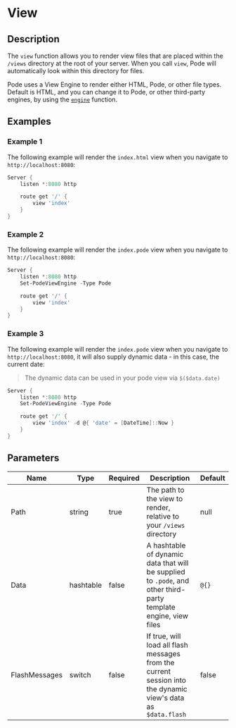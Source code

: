 # View

## Description

The `view` function allows you to render view files that are placed within the `/views` directory at the root of your server. When you call `view`, Pode will automatically look within this directory for files.

Pode uses a View Engine to render either HTML, Pode, or other file types. Default is HTML, and you can change it to Pode, or other third-party engines, by using the [`engine`](../../Core/Engine) function.

## Examples

### Example 1

The following example will render the `index.html` view when you navigate to `http://localhost:8080`:

```powershell
Server {
    listen *:8080 http

    route get '/' {
        view 'index'
    }
}
```

### Example 2

The following example will render the `index.pode` view when you navigate to `http://localhost:8080`:

```powershell
Server {
    listen *:8080 http
    Set-PodeViewEngine -Type Pode

    route get '/' {
        view 'index'
    }
}
```

### Example 3

The following example will render the `index.pode` view when you navigate to `http://localhost:8080`, it will also supply dynamic data - in this case, the current date:

> The dynamic data can be used in your pode view via `$($data.date)`

```powershell
Server {
    listen *:8080 http
    Set-PodeViewEngine -Type Pode

    route get '/' {
        view 'index' -d @{ 'date' = [DateTime]::Now }
    }
}
```

## Parameters

| Name | Type | Required | Description | Default |
| ---- | ---- | -------- | ----------- | ------- |
| Path | string | true | The path to the view to render, relative to your `/views` directory | null |
| Data | hashtable | false | A hashtable of dynamic data that will be supplied to `.pode`, and other third-party template engine, view files | `@{}` |
| FlashMessages | switch | false | If true, will load all flash messages from the current session into the dynamic view's data as `$data.flash` | false |
